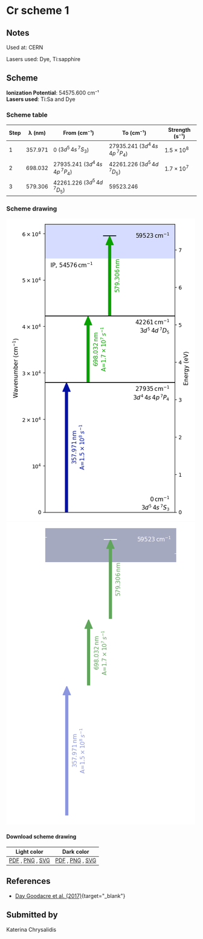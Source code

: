 # Cr scheme 1

## Notes

Used at: CERN

Lasers used: Dye, Ti:sapphire





## Scheme

**Ionization Potential**: 54575.600 cm⁻¹  
**Lasers used**: Ti:Sa and Dye

### Scheme table

| Step | λ (nm)  |            From (cm⁻¹)            |             To (cm⁻¹)             |   Strength (s⁻¹)    |
| ---- | ------- | --------------------------------- | --------------------------------- | ------------------- |
| 1    | 357.971 | 0 ($3d^{5}\,4s\,^7S_3$)           | 27935.241 ($3d^4\,4s\,4p\,^7P_4$) | $1.5 \times 10^{8}$ |
| 2    | 698.032 | 27935.241 ($3d^4\,4s\,4p\,^7P_4$) | 42261.226 ($3d^5\,4d\,^7D_5$)     | $1.7 \times 10^{7}$ |
| 3    | 579.306 | 42261.226 ($3d^5\,4d\,^7D_5$)     | 59523.246                         |                     |


### Scheme drawing

![cr scheme, light mode](cr-001/cr-001-light.png#only-light)
![cr scheme, dark mode](cr-001/cr-001-dark-web.png#only-dark)

#### Download scheme drawing

|                                            Light color                                            |                                           Dark color                                           |
| ------------------------------------------------------------------------------------------------- | ---------------------------------------------------------------------------------------------- |
| [PDF](cr-001/cr-001-light.pdf) , [PNG](cr-001/cr-001-light.png) , [SVG](cr-001/cr-001-light.svg)  | [PDF](cr-001/cr-001-dark.pdf) , [PNG](cr-001/cr-001-dark.png) , [SVG](cr-001/cr-001-dark.svg)  |


## References

  - [Day Goodacre et al. (2017)](https://doi.org/10.1016/j.sab.2017.01.001){target="_blank"}



## Submitted by

Katerina Chrysalidis

